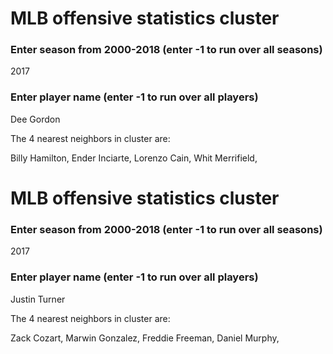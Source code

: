 # MLB offensive statistics cluster
### Enter season from 2000-2018 (enter -1 to run over all seasons)
2017
### Enter player name (enter -1 to run over all players)
Dee Gordon
 
 
The 4 nearest neighbors in cluster are:
 
Billy Hamilton, 
Ender Inciarte, 
Lorenzo Cain, 
Whit Merrifield, 

# MLB offensive statistics cluster
### Enter season from 2000-2018 (enter -1 to run over all seasons)
2017
### Enter player name (enter -1 to run over all players)
Justin Turner
 
 
The 4 nearest neighbors in cluster are:
 
Zack Cozart, 
Marwin Gonzalez, 
Freddie Freeman, 
Daniel Murphy, 
